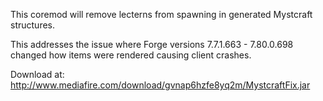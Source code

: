 This coremod will remove lecterns from spawning in generated Mystcraft structures.

This addresses the issue where Forge versions 7.7.1.663 - 7.80.0.698 changed how items were rendered causing client crashes.

Download at: http://www.mediafire.com/download/gvnap6hzfe8yq2m/MystcraftFix.jar